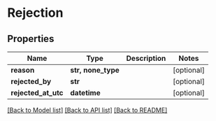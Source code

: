 # Rejection


## Properties
Name | Type | Description | Notes
------------ | ------------- | ------------- | -------------
**reason** | **str, none_type** |  | [optional] 
**rejected_by** | **str** |  | [optional] 
**rejected_at_utc** | **datetime** |  | [optional] 

[[Back to Model list]](../README.md#documentation-for-models) [[Back to API list]](../README.md#documentation-for-api-endpoints) [[Back to README]](../README.md)


